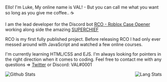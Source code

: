 Ello! I'm Luke, My online name is VAL! - But you can call me what you want so long as you give me coffee.. ☕

I am the lead developer for the Discord bot [RCO - Roblox Case Opener](https://rco-web.herokuapp.com/) working along side the amazing [SUPERCHIEF](https://github.com/Elara-Discord-Bots)

RCO is my first fully published project. Before releasing RCO I had only ever messed around with JavaScript and watched a few online courses.

I'm currently learning HTML/CSS and EJS.
I'm always looking for pointers in the right direction when it comes to coding.
Feel free to contact me with any questions => [Twitter](https://twitter.com/_VAL_Is_Me_) or Discord: VAL#0001


<img align="left" alt="Github Stats" src="https://github-readme-stats.codestackr.vercel.app/api?username=RCO-BOT&theme=dark&show_icons=true&count_private=true&hide_border=true" />
<img align="right" alt="Lang Stats" src="https://github-readme-stats.vercel.app/api/top-langs/?username=RCO-BOT&layout=compact&count_private=true&hide_border=true" />

